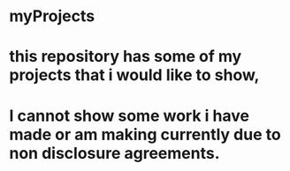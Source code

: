 ﻿# myProjects
 # this repository has some of my projects that i would like to show,
 # I cannot show some work i have made or am making currently due to non disclosure agreements.
